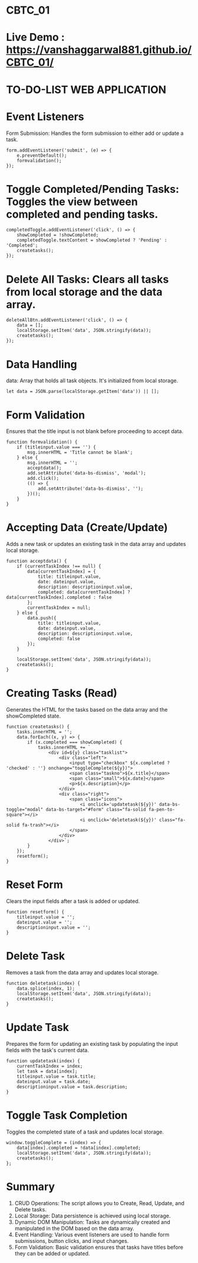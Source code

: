 # CBTC_01
# Live Demo : https://vanshaggarwal881.github.io/CBTC_01/
# TO-DO-LIST WEB APPLICATION
# Event Listeners
Form Submission: Handles the form submission to either add or update a task.
```
form.addEventListener('submit', (e) => {
    e.preventDefault();
    formvalidation();
});
```
# Toggle Completed/Pending Tasks: Toggles the view between completed and pending tasks.
```
completedToggle.addEventListener('click', () => {
    showCompleted = !showCompleted;
    completedToggle.textContent = showCompleted ? 'Pending' : 'Completed';
    createtasks();
});
```
# Delete All Tasks: Clears all tasks from local storage and the data array.
```
deleteAllBtn.addEventListener('click', () => {
    data = [];
    localStorage.setItem('data', JSON.stringify(data));
    createtasks();
});
```
# Data Handling
data: Array that holds all task objects. It's initialized from local storage.
```
let data = JSON.parse(localStorage.getItem('data')) || [];
```
# Form Validation
Ensures that the title input is not blank before proceeding to accept data.
```
function formvalidation() {
    if (titleinput.value === '') {
        msg.innerHTML = 'Title cannot be blank';
    } else {
        msg.innerHTML = '';
        acceptdata();
        add.setAttribute('data-bs-dismiss', 'modal');
        add.click();
        (() => {
            add.setAttribute('data-bs-dismiss', '');
        })();
    }
}
```
# Accepting Data (Create/Update)
Adds a new task or updates an existing task in the data array and updates local storage.
```
function acceptdata() {
    if (currentTaskIndex !== null) {
        data[currentTaskIndex] = {
            title: titleinput.value,
            date: dateinput.value,
            description: descriptioninput.value,
            completed: data[currentTaskIndex] ? data[currentTaskIndex].completed : false
        };
        currentTaskIndex = null;
    } else {
        data.push({
            title: titleinput.value,
            date: dateinput.value,
            description: descriptioninput.value,
            completed: false
        });
    }

    localStorage.setItem('data', JSON.stringify(data));
    createtasks();
}
```
# Creating Tasks (Read)
Generates the HTML for the tasks based on the data array and the showCompleted state.
```
function createtasks() {
    tasks.innerHTML = '';
    data.forEach((x, y) => {
        if (x.completed === showCompleted) {
            tasks.innerHTML += `
                <div id=${y} class="tasklist">
                    <div class="left">
                        <input type="checkbox" ${x.completed ? 'checked' : ''} onchange="toggleComplete(${y})">
                        <span class="taskno">${x.title}</span>
                        <span class="small">${x.date}</span>
                        <p>${x.description}</p>
                    </div>
                    <div class="right">
                        <span class="icons">
                            <i onclick='updatetask(${y})' data-bs-toggle="modal" data-bs-target="#form" class="fa-solid fa-pen-to-square"></i>
                            <i onclick='deletetask(${y})' class="fa-solid fa-trash"></i>
                        </span>
                    </div>
                </div>`;
        }
    });
    resetform();
}
```
# Reset Form
Clears the input fields after a task is added or updated.
```
function resetform() {
    titleinput.value = '';
    dateinput.value = '';
    descriptioninput.value = '';
}
```
# Delete Task
Removes a task from the data array and updates local storage.
```
function deletetask(index) {
    data.splice(index, 1);
    localStorage.setItem('data', JSON.stringify(data));
    createtasks();
}
```
# Update Task
Prepares the form for updating an existing task by populating the input fields with the task's current data.
```
function updatetask(index) {
    currentTaskIndex = index;
    let task = data[index];
    titleinput.value = task.title;
    dateinput.value = task.date;
    descriptioninput.value = task.description;
}
```
# Toggle Task Completion
Toggles the completed state of a task and updates local storage.
```
window.toggleComplete = (index) => {
    data[index].completed = !data[index].completed;
    localStorage.setItem('data', JSON.stringify(data));
    createtasks();
};
```
# Summary
1) CRUD Operations: The script allows you to Create, Read, Update, and Delete tasks.
2) Local Storage: Data persistence is achieved using local storage.
3) Dynamic DOM Manipulation: Tasks are dynamically created and manipulated in the DOM based on the data array.
4) Event Handling: Various event listeners are used to handle form submissions, button clicks, and input changes.
5) Form Validation: Basic validation ensures that tasks have titles before they can be added or updated.
